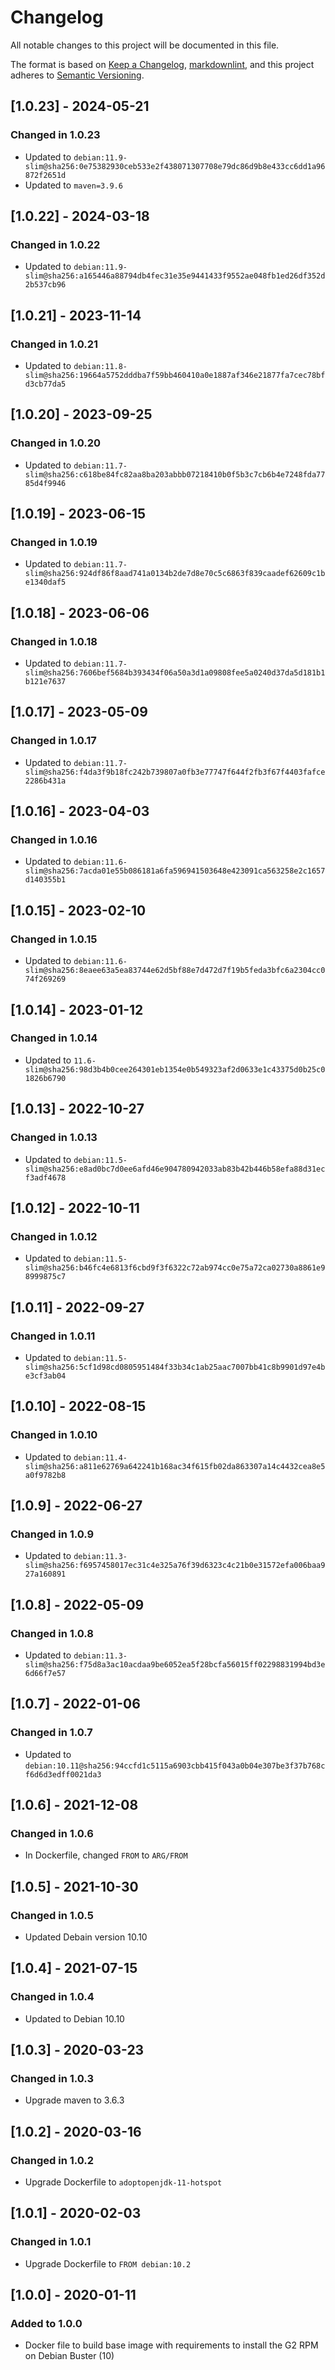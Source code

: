 # Changelog

All notable changes to this project will be documented in this file.

The format is based on [Keep a Changelog](https://keepachangelog.com/en/1.0.0/),
[markdownlint](https://dlaa.me/markdownlint/),
and this project adheres to [Semantic Versioning](https://semver.org/spec/v2.0.0.html).

## [1.0.23] - 2024-05-21

### Changed in 1.0.23

- Updated to `debian:11.9-slim@sha256:0e75382930ceb533e2f438071307708e79dc86d9b8e433cc6dd1a96872f2651d`
- Updated to `maven=3.9.6`

## [1.0.22] - 2024-03-18

### Changed in 1.0.22

- Updated to `debian:11.9-slim@sha256:a165446a88794db4fec31e35e9441433f9552ae048fb1ed26df352d2b537cb96`

## [1.0.21] - 2023-11-14

### Changed in 1.0.21

- Updated to `debian:11.8-slim@sha256:19664a5752dddba7f59bb460410a0e1887af346e21877fa7cec78bfd3cb77da5`

## [1.0.20] - 2023-09-25

### Changed in 1.0.20

- Updated to `debian:11.7-slim@sha256:c618be84fc82aa8ba203abbb07218410b0f5b3c7cb6b4e7248fda7785d4f9946`

## [1.0.19] - 2023-06-15

### Changed in 1.0.19

- Updated to `debian:11.7-slim@sha256:924df86f8aad741a0134b2de7d8e70c5c6863f839caadef62609c1be1340daf5`

## [1.0.18] - 2023-06-06

### Changed in 1.0.18

- Updated to `debian:11.7-slim@sha256:7606bef5684b393434f06a50a3d1a09808fee5a0240d37da5d181b1b121e7637`

## [1.0.17] - 2023-05-09

### Changed in 1.0.17

- Updated to `debian:11.7-slim@sha256:f4da3f9b18fc242b739807a0fb3e77747f644f2fb3f67f4403fafce2286b431a`

## [1.0.16] - 2023-04-03

### Changed in 1.0.16

- Updated to `debian:11.6-slim@sha256:7acda01e55b086181a6fa596941503648e423091ca563258e2c1657d140355b1`

## [1.0.15] - 2023-02-10

### Changed in 1.0.15

- Updated to `debian:11.6-slim@sha256:8eaee63a5ea83744e62d5bf88e7d472d7f19b5feda3bfc6a2304cc074f269269`

## [1.0.14] - 2023-01-12

### Changed in 1.0.14

- Updated to `11.6-slim@sha256:98d3b4b0cee264301eb1354e0b549323af2d0633e1c43375d0b25c01826b6790`

## [1.0.13] - 2022-10-27

### Changed in 1.0.13

- Updated to `debian:11.5-slim@sha256:e8ad0bc7d0ee6afd46e904780942033ab83b42b446b58efa88d31ecf3adf4678`

## [1.0.12] - 2022-10-11

### Changed in 1.0.12

- Updated to `debian:11.5-slim@sha256:b46fc4e6813f6cbd9f3f6322c72ab974cc0e75a72ca02730a8861e98999875c7`

## [1.0.11] - 2022-09-27

### Changed in 1.0.11

- Updated to `debian:11.5-slim@sha256:5cf1d98cd0805951484f33b34c1ab25aac7007bb41c8b9901d97e4be3cf3ab04`

## [1.0.10] - 2022-08-15

### Changed in 1.0.10

- Updated to `debian:11.4-slim@sha256:a811e62769a642241b168ac34f615fb02da863307a14c4432cea8e5a0f9782b8`

## [1.0.9] - 2022-06-27

### Changed in 1.0.9

- Updated to `debian:11.3-slim@sha256:f6957458017ec31c4e325a76f39d6323c4c21b0e31572efa006baa927a160891`

## [1.0.8] - 2022-05-09

### Changed in 1.0.8

- Updated to `debian:11.3-slim@sha256:f75d8a3ac10acdaa9be6052ea5f28bcfa56015ff02298831994bd3e6d66f7e57`

## [1.0.7] - 2022-01-06

### Changed in 1.0.7

- Updated to `debian:10.11@sha256:94ccfd1c5115a6903cbb415f043a0b04e307be3f37b768cf6d6d3edff0021da3`

## [1.0.6] - 2021-12-08

### Changed in 1.0.6

- In Dockerfile, changed `FROM` to `ARG/FROM`

## [1.0.5] - 2021-10-30

### Changed in 1.0.5

- Updated Debain version 10.10

## [1.0.4] - 2021-07-15

### Changed in 1.0.4

- Updated to Debian 10.10

## [1.0.3] - 2020-03-23

### Changed in 1.0.3

- Upgrade maven to 3.6.3

## [1.0.2] - 2020-03-16

### Changed in 1.0.2

- Upgrade Dockerfile to `adoptopenjdk-11-hotspot`

## [1.0.1] - 2020-02-03

### Changed in 1.0.1

- Upgrade Dockerfile to `FROM debian:10.2`

## [1.0.0] - 2020-01-11

### Added to 1.0.0

- Docker file to build base image with requirements to install the G2 RPM on Debian Buster (10)

